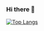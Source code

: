 ### Hi there 👋

[![Top Langs](https://github-readme-stats-zqfq.vercel.app/api/top-langs/?username=KimPaivarinne&count_private=true)](https://github-readme-stats-zqfq.vercel.app/api/top-langs/?username=KimPaivarinne)
<!--
**KimPaivarinne/KimPaivarinne** is a ✨ _special_ ✨ repository because its `README.md` (this file) appears on your GitHub profile.

Here are some ideas to get you started:

- 🔭 I’m currently working on ...
- 🌱 I’m currently learning ...
- 👯 I’m looking to collaborate on ...
- 🤔 I’m looking for help with ...
- 💬 Ask me about ...
- 📫 How to reach me: ...
- 😄 Pronouns: ...
- ⚡ Fun fact: ...
-->
